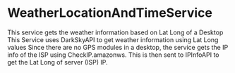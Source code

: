 # WeatherLocationAndTimeService
This service gets the weather information based on Lat Long of a Desktop
This Service uses DarkSkyAPI to get weather information using Lat Long values
Since there are no GPS modules in a desktop, the service gets the IP info of the ISP using CheckIP.amazonws. This is then sent to IPInfoAPI to get the Lat Long of server (ISP) IP.
